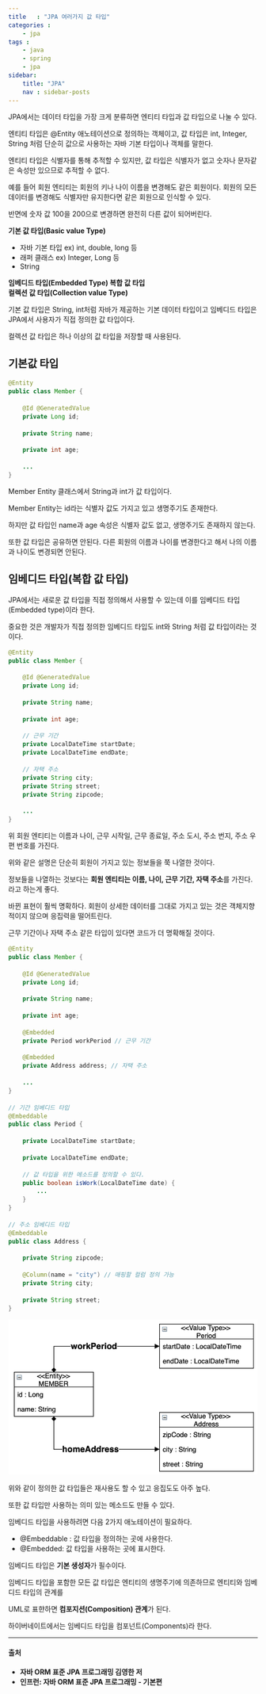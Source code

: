 ```yaml
---
title   : "JPA 여러가지 값 타입"
categories : 
    - jpa
tags : 
    - java
    - spring
    - jpa
sidebar:
    title: "JPA"
    nav : sidebar-posts
---  
```



JPA에서는 데이터 타입을 가장 크게 분류하면 엔티티 타입과 값 타입으로 나눌 수 있다.  

엔티티 타입은 @Entity 애노테이션으로 정의하는 객체이고, 값 타입은 int, Integer, String 처럼 단순히 값으로 사용하는 자바 기본 타입이나 객체를 말한다.  

엔티티 타입은 식별자를 통해 추적할 수 있지만, 값 타입은 식별자가 없고 숫자나 문자같은 속성만 있으므로 추적할 수 없다.  

예를 들어 회원 엔티티는 회원의 키나 나이 이름을 변경해도 같은 회원이다. 회원의 모든 데이터를 변경해도 식별자만 유지한다면 같은 회원으로 인식할 수 있다.  

반면에 숫자 값 100을 200으로 변경하면 완전히 다른 값이 되어버린다.  


**기본 값 타입(Basic value Type)**  
- 자바 기본 타입 ex) int, double, long 등
- 래퍼 클래스 ex) Integer, Long 등
- String

**임베디드 타입(Embedded Type) 복합 값 타입**  
**컬렉션 값 타입(Collection value Type)**  

기본 값 타입은 String, int처럼 자바가 제공하는 기본 데이터 타입이고 임베디드 타입은 JPA에서 사용자가 직접 정의한 값 타입이다.  

컬렉션 값 타입은 하나 이상의 값 타입을 저장할 때 사용된다.  

## 기본값 타입  

```java
@Entity
public class Member {

    @Id @GeneratedValue
    private Long id;

    private String name;

    private int age;

    ...
}
```  

Member Entity 클래스에서 String과 int가 값 타입이다.  

Member Entity는 id라는 식별자 값도 가지고 있고 생명주기도 존재한다.  

하지만 값 타입인 name과 age 속성은 식별자 값도 없고, 생명주기도 존재하지 않는다.  

또한 값 타입은 공유하면 안된다. 다른 회원의 이름과 나이를 변경한다고 해서 나의 이름과 나이도 변경되면 안된다.  

## 임베디드 타입(복합 값 타입)  

JPA에서는 새로운 값 타입을 직접 정의해서 사용할 수 있는데 이를 임베디드 타입(Embedded type)이라 한다.  

중요한 것은 개발자가 직접 정의한 임베디드 타입도 int와 String 처럼 값 타입이라는 것이다.  

```java
@Entity
public class Member {

    @Id @GeneratedValue
    private Long id;

    private String name;

    private int age;

    // 근무 기간
    private LocalDateTime startDate;
    private LocalDateTime endDate;

    // 자택 주소
    private String city;
    private String street;
    private String zipcode;

    ...
}
```  

위 회원 엔티티는 이름과 나이, 근무 시작일, 근무 종료일, 주소 도시, 주소 번지, 주소 우편 번호를 가진다.  

위와 같은 설명은 단순히 회원이 가지고 있는 정보들을 쭉 나열한 것이다.  

정보들을 나열하는 것보다는 **회원 엔티티는 이름, 나이, 근무 기간, 자택 주소**를 가진다. 라고 하는게 좋다.  

바뀐 표현이 훨씩 명확하다. 회원이 상세한 데이터를 그대로 가지고 있는 것은 객체지향적이지 않으며 응집력을 떨어트린다.  

근무 기간이나 자택 주소 같은 타입이 있다면 코드가 더 명확해질 것이다.  

```java
@Entity
public class Member {

    @Id @GeneratedValue
    private Long id;

    private String name;

    private int age;

    @Embedded
    private Period workPeriod // 근무 기간

    @Embedded
    private Address address; // 자택 주소

    ...
}

// 기간 임베디드 타입
@Embeddable
public class Period {

    private LocalDateTime startDate;

    private LocalDateTime endDate;

    // 값 타입을 위한 메소드를 정의할 수 있다.  
    public boolean isWork(LocalDateTime date) {
        ...
    }
}

// 주소 임베디드 타입
@Embeddable
public class Address {

    private String zipcode;

    @Column(name = "city") // 매핑할 컬럼 정의 가능
    private String city;

    private String street;
}
```  

![emuml](/assets/img/JPA/embedded/emuml.png)

위와 같이 정의한 값 타입들은 재사용도 할 수 있고 응집도도 아주 높다.  

또한 값 타입만 사용하는 의미 있는 메소드도 만들 수 있다.  

임베디드 타입을 사용하려면 다음 2가지 애노테이션이 필요하다.  

- @Embeddable : 값 타입을 정의하는 곳에 사용한다.
- @Embedded: 값 타입을 사용하는 곳에 표시한다.  

임베디드 타입은 **기본 생성자**가 필수이다.  

임베디드 타입을 포함한 모든 값 타입은 엔티티의 생명주기에 의존하므로 엔티티와 임베디드 타입의 관계를  

UML로 표햔하면 **컴포지션(Composition) 관계**가 된다.  

하이버네이트에서는 임베디드 타입을 컴포넌트(Components)라 한다.  

---

#### 출처  
- **자바 ORM 표준 JPA 프로그래밍 김영한 저**  
- **인프런: 자바 ORM 표준 JPA 프로그래밍 - 기본편**  